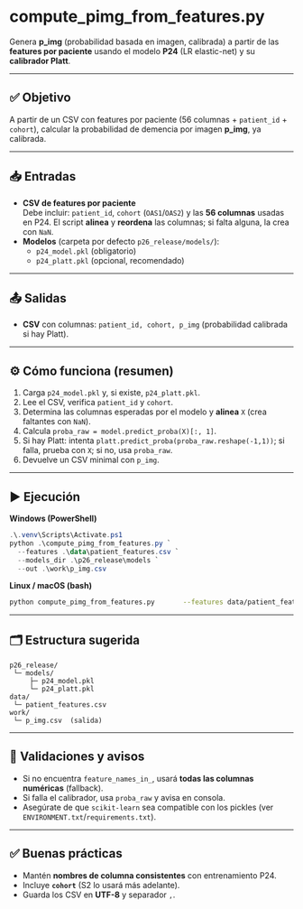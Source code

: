 # compute_pimg_from_features.py

Genera **p_img** (probabilidad basada en imagen, calibrada) a partir de las **features por paciente** usando el modelo **P24** (LR elastic-net) y su **calibrador Platt**.

---

## ✅ Objetivo
A partir de un CSV con features por paciente (56 columnas + `patient_id` + `cohort`), calcular la probabilidad de demencia por imagen **p_img**, ya calibrada.

---

## 📥 Entradas
- **CSV de features por paciente**  
  Debe incluir: `patient_id`, `cohort` (`OAS1`/`OAS2`) y las **56 columnas** usadas en P24. El script **alinea** y **reordena** las columnas; si falta alguna, la crea con `NaN`.
- **Modelos** (carpeta por defecto `p26_release/models/`):  
  - `p24_model.pkl` (obligatorio)  
  - `p24_platt.pkl` (opcional, recomendado)

---

## 📤 Salidas
- **CSV** con columnas: `patient_id, cohort, p_img` (probabilidad calibrada si hay Platt).

---

## ⚙️ Cómo funciona (resumen)
1. Carga `p24_model.pkl` y, si existe, `p24_platt.pkl`.
2. Lee el CSV, verifica `patient_id` y `cohort`.
3. Determina las columnas esperadas por el modelo y **alinea** `X` (crea faltantes con `NaN`).
4. Calcula `proba_raw = model.predict_proba(X)[:, 1]`.
5. Si hay Platt: intenta `platt.predict_proba(proba_raw.reshape(-1,1))`; si falla, prueba con `X`; si no, usa `proba_raw`.
6. Devuelve un CSV minimal con `p_img`.

---

## ▶️ Ejecución

**Windows (PowerShell)**
```powershell
.\.venv\Scripts\Activate.ps1
python .\compute_pimg_from_features.py `
  --features .\data\patient_features.csv `
  --models_dir .\p26_release\models `
  --out .\work\p_img.csv
```

**Linux / macOS (bash)**
```bash
python compute_pimg_from_features.py       --features data/patient_features.csv       --models_dir p26_release/models       --out work/p_img.csv
```

---

## 🗂️ Estructura sugerida
```
p26_release/
 └─ models/
     ├─ p24_model.pkl
     └─ p24_platt.pkl
data/
 └─ patient_features.csv
work/
 └─ p_img.csv  (salida)
```

---

## 🧪 Validaciones y avisos
- Si no encuentra `feature_names_in_`, usará **todas las columnas numéricas** (fallback).
- Si falla el calibrador, usa `proba_raw` y avisa en consola.
- Asegúrate de que `scikit-learn` sea compatible con los pickles (ver `ENVIRONMENT.txt`/`requirements.txt`).

---

## ✅ Buenas prácticas
- Mantén **nombres de columna consistentes** con entrenamiento P24.
- Incluye **`cohort`** (S2 lo usará más adelante).
- Guarda los CSV en **UTF-8** y separador `,`.
